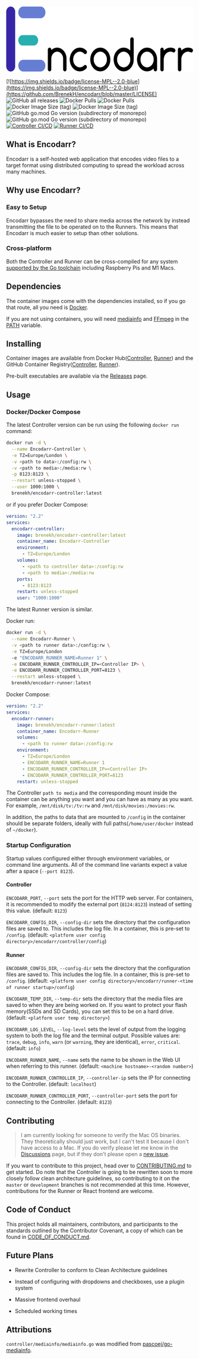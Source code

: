<p align="center">
  <img src="images/Encodarr-Text-Logo.png" height="175"/>
</p>

[![https://img.shields.io/badge/license-MPL--2.0-blue](https://img.shields.io/badge/license-MPL--2.0-blue)](https://github.com/BrenekH/encodarr/blob/master/LICENSE)
![GitHub all releases](https://img.shields.io/github/downloads/brenekh/encodarr/total?label=github%20downloads)
![Docker Pulls](https://img.shields.io/docker/pulls/brenekh/encodarr-controller?label=controller%20docker%20pulls)
![Docker Pulls](https://img.shields.io/docker/pulls/brenekh/encodarr-runner?label=runner%20docker%20pulls)
![Docker Image Size (tag)](https://img.shields.io/docker/image-size/brenekh/encodarr-controller/latest?label=controller%20image%20size)
![Docker Image Size (tag)](https://img.shields.io/docker/image-size/brenekh/encodarr-runner/latest?label=runner%20image%20size)
![GitHub go.mod Go version (subdirectory of monorepo)](https://img.shields.io/github/go-mod/go-version/brenekh/encodarr?filename=controller%2Fgo.mod&label=Controller%20Go%20Version)
![GitHub go.mod Go version (subdirectory of monorepo)](https://img.shields.io/github/go-mod/go-version/brenekh/encodarr?filename=runner%2Fgo.mod&label=Runner%20Go%20Version)
[![Controller CI/CD](https://github.com/BrenekH/encodarr/actions/workflows/controller.yaml/badge.svg)](https://github.com/BrenekH/encodarr/actions/workflows/controller.yaml)
[![Runner CI/CD](https://github.com/BrenekH/encodarr/actions/workflows/runner.yaml/badge.svg)](https://github.com/BrenekH/encodarr/actions/workflows/runner.yaml)

## What is Encodarr?

Encodarr is a self-hosted web application that encodes video files to a target format using distributed computing to spread the workload across many machines.

<!-- TODO: Add information on the architecture (high level). Stuff like many Runners connect to a single Controller. -->

## Why use Encodarr?
<!-- TODO: Why use Encodarr? (other than easy to setup and cross-platform) -->

### Easy to Setup

Encodarr bypasses the need to share media across the network by instead transmitting the file to be operated on to the Runners.
This means that Encodarr is much easier to setup than other solutions.

### Cross-platform

Both the Controller and Runner can be cross-compiled for any system [supported by the Go toolchain](https://gist.github.com/asukakenji/f15ba7e588ac42795f421b48b8aede63) including Raspberry Pis and M1 Macs.

## Dependencies

The container images come with the dependencies installed, so if you go that route, all you need is [Docker](https://docs.docker.com/get-docker/).

If you are not using containers, you will need [mediainfo](https://mediaarea.net/en/MediaInfo/Download) and [FFmpeg](https://ffmpeg.org/download.html) in the [PATH](https://en.wikipedia.org/wiki/PATH_(variable)) variable.

## Installing

Container images are available from Docker Hub([Controller](https://hub.docker.com/r/brenekh/encodarr-controller), [Runner](https://hub.docker.com/repository/docker/brenekh/encodarr-runner)) and the GitHub Container Registry([Controller](https://github.com/users/BrenekH/packages/container/package/encodarr-controller), [Runner](https://github.com/users/BrenekH/packages/container/package/encodarr-runner)).

Pre-built executables are available via the [Releases](https://github.com/BrenekH/encodarr/releases/latest) page.

## Usage

### Docker/Docker Compose

The latest Controller version can be run using the following `docker run` command:

```bash
docker run -d \
  --name Encodarr-Controller \
  -e TZ=Europe/London \
  -v <path to data>:/config:rw \
  -v <path to media>:/media:rw \
  -p 8123:8123 \
  --restart unless-stopped \
  --user 1000:1000 \
  brenekh/encodarr-controller:latest
```

or if you prefer Docker Compose:

```yml
version: "2.2"
services:
  encodarr-controller:
    image: brenekh/encodarr-controller:latest
    container_name: Encodarr-Controller
    environment:
      - TZ=Europe/London
    volumes:
      - <path to controller data>:/config:rw
      - <path to media>:/media:rw
    ports:
      - 8123:8123
    restart: unless-stopped
    user: "1000:1000"
```

The latest Runner version is similar.

Docker run:

```bash
docker run -d \
  --name Encodarr-Runner \
  -v <path to runner data>:/config:rw \
  -e TZ=Europe/London
  -e "ENCODARR_RUNNER_NAME=Runner 1" \
  -e ENCODARR_RUNNER_CONTROLLER_IP=<Controller IP> \
  -e ENCODARR_RUNNER_CONTROLLER_PORT=8123 \
  --restart unless-stopped \
  brenekh/encodarr-runner:latest
```

Docker Compose:

```yml
version: "2.2"
services:
  encodarr-runner:
    image: brenekh/encodarr-runner:latest
    container_name: Encodarr-Runner
    volumes:
      - <path to runner data>:/config:rw
    environment:
      - TZ=Europe/London
      - ENCODARR_RUNNER_NAME=Runner 1
      - ENCODARR_RUNNER_CONTROLLER_IP=<Controller IP>
      - ENCODARR_RUNNER_CONTROLLER_PORT=8123
    restart: unless-stopped
```

The Controller `path to media` and the corresponding mount inside the container can be anything you want and you can have as many as you want.
For example, `/mnt/disk/tv:/tv:rw` and `/mnt/disk/movies:/movies:rw`.

In addition, the paths to data that are mounted to `/config` in the container should be separate folders, ideally with full paths\(`/home/user/docker` instead of `~/docker`\).

### Startup Configuration

Startup values configured either through environment variables, or command line arguments.
All of the command line variants expect a value after a space (`--port 8123`).

#### Controller

`ENCODARR_PORT`, `--port` sets the port for the HTTP web server.
For containers, it is recommended to modify the external port (`8124:8123`) instead of setting this value.
(default: `8123`)

`ENCODARR_CONFIG_DIR`, `--config-dir` sets the directory that the configuration files are saved to.
This includes the log file.
In a container, this is pre-set to `/config`.
(default: `<platform user config directory>/encodarr/controller/config`)

#### Runner

`ENCODARR_CONFIG_DIR`, `--config-dir` sets the directory that the configuration files are saved to.
This includes the log file.
In a container, this is pre-set to `/config`.
(default: `<platform user config directory>/encodarr/runner-<time of runner startup>/config`)

`ENCODARR_TEMP_DIR`, `--temp-dir` sets the directory that the media files are saved to when they are being worked on.
If you want to protect your flash memory(SSDs and SD Cards), you can set this to be on a hard drive.
(default: `<platform user temp directory>`)

`ENCODARR_LOG_LEVEL`, `--log-level` sets the level of output from the logging system to both the log file and the terminal output.
Possible values are: `trace`, `debug`, `info`, `warn` (or `warning`, they are identical), `error`, `critical`.
(default: `info`)

`ENCODARR_RUNNER_NAME`, `--name` sets the name to be shown in the Web UI when referring to this runner.
(default: `<machine hostname>-<random number>`)

`ENCODARR_RUNNER_CONTROLLER_IP`, `--controller-ip` sets the IP for connecting to the Controller.
(default: `localhost`)

`ENCODARR_RUNNER_CONTROLLER_PORT`, `--controller-port` sets the port for connecting to the Controller.
(default: `8123`)

## Contributing

> I am currently looking for someone to verify the Mac OS binaries.
> They theoretically should just work, but I can't test it because I don't have access to a Mac.
> If you do verify please let me know in the [Discussions](https://github.com/BrenekH/encodarr/discussions) page, but if they don't please open a [new issue](https://github.com/BrenekH/encodarr/issues/new/choose).

If you want to contribute to this project, head over to [CONTRIBUTING.md](CONTRIBUTING.md) to get started.
Do note that the Controller is going to be rewritten soon to more closely follow clean architecture guidelines, so contributing to it on the `master` or `development` branches is not recommended at this time.
However, contributions for the Runner or React frontend are welcome.

## Code of Conduct

This project holds all maintainers, contributors, and participants to the standards outlined by the Contributor Covenant, a copy of which can be found in [CODE_OF_CONDUCT.md](CODE_OF_CONDUCT.md).

## Future Plans

* Rewrite Controller to conform to Clean Architecture guidelines

* Instead of configuring with dropdowns and checkboxes, use a plugin system

* Massive frontend overhaul

* Scheduled working times

## Attributions

`controller/mediainfo/mediainfo.go` was modified from [pascoej/go-mediainfo](https://github.com/pascoej/go-mediainfo/blob/509f5adb9998a8fe497be4eed69c73d75161709e/mediainfo.go).
